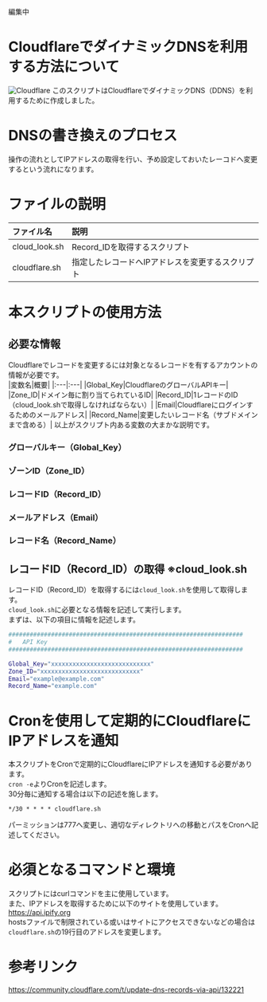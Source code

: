 編集中

# CloudflareでダイナミックDNSを利用する方法について
![Cloudflare](https://imgur.com/Yog4TbP)
このスクリプトはCloudflareでダイナミックDNS（DDNS）を利用するために作成しました。<br>

# DNSの書き換えのプロセス
操作の流れとしてIPアドレスの取得を行い、予め設定しておいたレーコドへ変更するという流れになります。

# ファイルの説明
|ファイル名|説明|
|:---|:---|
|cloud_look.sh|Record_IDを取得するスクリプト|
|cloudflare.sh|指定したレコードへIPアドレスを変更するスクリプト|

# 本スクリプトの使用方法
## 必要な情報
Cloudflareでレコードを変更するには対象となるレコードを有するアカウントの情報が必要です。<br>
|変数名|概要|
|:---|:---|
|Global_Key|CloudflareのグローバルAPIキー|
|Zone_ID|ドメイン毎に割り当てられているID|
|Record_ID|1レコードのID（cloud_look.shで取得しなければならない）|
|Email|Cloudflareにログインするためのメールアドレス|
|Record_Name|変更したいレコード名（サブドメインまで含める）|
以上がスクリプト内ある変数の大まかな説明です。

### グローバルキー（Global_Key）
### ゾーンID（Zone_ID）
### レコードID（Record_ID）
### メールアドレス（Email）
### レコード名（Record_Name）

## レコードID（Record_ID）の取得 ※cloud_look.sh
レコードID（Record_ID）を取得するには`cloud_look.sh`を使用して取得します。<br>
`cloud_look.sh`に必要となる情報を記述して実行します。<br>
まずは、以下の項目に情報を記述します。<br>
```Bash:cloud_look.sh
##################################################################
#   API Key
##################################################################

Global_Key="xxxxxxxxxxxxxxxxxxxxxxxxxxxx"
Zone_ID="xxxxxxxxxxxxxxxxxxxxxxxxxxxx"
Email="example@example.com"
Record_Name="example.com"
```


# Cronを使用して定期的にCloudflareにIPアドレスを通知
本スクリプトをCronで定期的にCloudflareにIPアドレスを通知する必要があります。<br>
`cron -e`よりCronを記述します。<br>
30分毎に通知する場合は以下の記述を施します。
```
*/30 * * * * cloudflare.sh
```
パーミッションは777へ変更し、適切なディレクトリへの移動とパスをCronへ記述してください。

# 必須となるコマンドと環境
スクリプトにはcurlコマンドを主に使用しています。<br>
また、IPアドレスを取得するために以下のサイトを使用しています。<br>
https://api.ipify.org<br>
hostsファイルで制限されている或いはサイトにアクセスできないなどの場合は`cloudflare.sh`の19行目のアドレスを変更します。<br>

# 参考リンク
https://community.cloudflare.com/t/update-dns-records-via-api/132221
